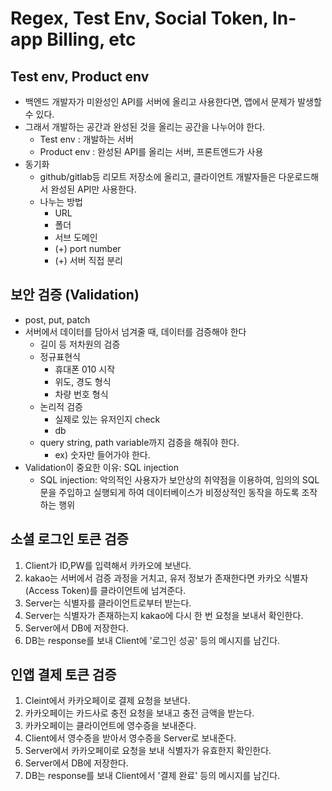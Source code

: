 # Regex, Test Env, Social Token, In-app Billing, etc

## Test env, Product env

- 백엔드 개발자가 미완성인 API를 서버에 올리고 사용한다면, 앱에서 문제가 발생할 수 있다.
- 그래서 개발하는 공간과 완성된 것을 올리는 공간을 나누어야 한다.
    - Test env : 개발하는 서버
    - Product env : 완성된 API를 올리는 서버, 프론트엔드가 사용
- 동기화
    - github/gitlab등 리모트 저장소에 올리고, 클라이언트 개발자들은 다운로드해서 완성된 API만 사용한다.
    - 나누는 방법
        - URL
        - 폴더
        - 서브 도메인
        - (+) port number
        - (+) 서버 직접 분리

## 보안 검증 (Validation)

- post, put, patch
- 서버에서 데이터를 담아서 넘겨줄 때, 데이터를 검증해야 한다
    - 길이 등 저차원의 검증
    - 정규표현식
        - 휴대폰 010 시작
        - 위도, 경도 형식
        - 차량 번호 형식
    - 논리적 검증
        - 실제로 있는 유저인지 check
        - db
    - query string, path variable까지 검증을 해줘야 한다.
        - ex) 숫자만 들어가야 한다.
- Validation이 중요한 이유: SQL injection
    - SQL injection: 악의적인 사용자가 보안상의 취약점을 이용하여, 임의의 SQL 문을 주입하고 실행되게 하여 데이터베이스가 비정상적인 동작을 하도록 조작하는 행위

## 소셜 로그인 토큰 검증

1. Client가 ID,PW를 입력해서 카카오에 보낸다.
2. kakao는 서버에서 검증 과정을 거치고, 유저 정보가 존재한다면 카카오 식별자(Access Token)를 클라이언트에 넘겨준다.
3. Server는 식별자를 클라이언트로부터 받는다.
4. Server는 식별자가 존재하는지 kakao에 다시 한 번 요청을 보내서 확인한다.
5.  Server에서 DB에 저장한다. 
6. DB는 response를 보내 Client에 '로그인 성공' 등의 메시지를 남긴다.

## 인앱 결제 토큰 검증

1. Cleint에서 카카오페이로 결제 요청을 보낸다.
2. 카카오페이는 카드사로 충전 요청을 보내고 충전 금액을 받는다.
3. 카카오페이는 클라이언트에 영수증을 보내준다.
4. Client에서 영수증을 받아서 영수증을 Server로 보내준다.
5. Server에서 카카오페이로 요청을 보내 식별자가 유효한지 확인한다.
6. Server에서 DB에 저장한다.
7. DB는 response를 보내 Client에서 '결제 완료' 등의 메시지를 남긴다.